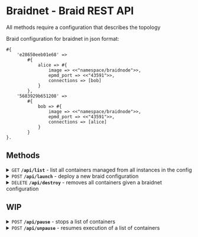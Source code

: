 # Braidnet - Braid REST API


All methods require a configuration that describes the topology

Braid configuration for braidnet in json format:

    #{
        'e28650eeb01e68' =>
            #{
                alice => #{
                    image => <<"namespace/braidnode">>,
                    epmd_port => <<"43591">>,
                    connections => [bob]
                }
            },
        '5683929b651208' =>
            #{
                bob => #{
                    image => <<"namespace/braidnode">>,
                    epmd_port => <<"43591">>,
                    connections => [alice]
                }
            }
    }.

## Methods

<details>
 <summary><code>GET</code> <code><b>/api/list</b></code> - list all containers managed from all instances in the config</summary>

##### Parameters

Braid configuration for braidnet in json format.

##### Responses

> | http code     | content-type                      | response                                              |
> |---------------|-----------------------------------|------------------------------------------------------|
> | `200`         | `application/json`   | `json list`|
    [
        { "5683929b651208" :
            [
                {
                    "id": "b61241b0t5...",
                    "image": "local/braidnode",
                    "name": "bobby",
                    "status": "unknown"
                },
                {
                    "id": "n34hgf934gn...",
                    "image": "local/bigmac",
                    "name": "chad",
                    "status": "running"
                }
            ]
        },
        { "e28650eeb01e68" :
            [...]
        }
    ]
</details>

<details>
 <summary><code>POST</code> <code><b>/api/launch</b></code> - deploy a new braid configuration</summary>

##### Parameters

Braid configuration for braidnet in json format.

##### Responses

> | http code     | content-type  |   response                                              |
> |---------------|--------------|----------
> | `200`         | `application/json`   | `"ok"`

</details>



<details>
 <summary><code>DELETE</code> <code><b>/api/destroy</b></code> - removes all containers given a braidnet configuration </summary>

##### Responses

> | http code     | content-type  |   response                                              |
> |---------------|--------------|----------
> | `200`         | `application/json`   | `"ok"`

</details>

## WIP

<details>
 <summary><code>POST</code> <code><b>/api/pause</b></code> - stops a list of containers</summary>

##### Parameters

    [container_a, container_b]


##### Responses

> | http code     | content-type  |   response                                              |
> |---------------|--------------|----------
> | `200`         | `application/json`   | `"ok"`

</details>

<details>
 <summary><code>POST</code> <code><b>/api/unpause</b></code> - resumes execution of a list of containers</summary>

##### Parameters

    [container_a, container_b]


##### Responses

> | http code     | content-type  |   response                                              |
> |---------------|--------------|----------
> | `200`         | `application/json`   | `"ok"`

</details>